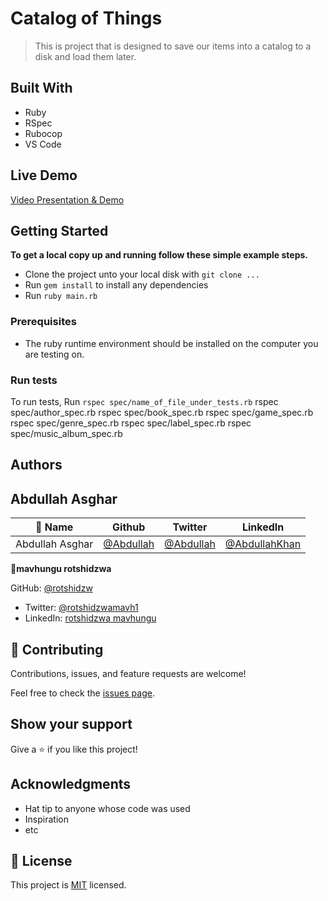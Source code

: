 # Catalog of Things

> This is project that is designed to save our items into a catalog to a disk and load them later.

## Built With

- Ruby
- RSpec
- Rubocop
- VS Code

## Live Demo

[Video Presentation & Demo](https://www.loom.com/share/d12d7d0fdccd4bf09ff80789cd621fb6)

## Getting Started

**To get a local copy up and running follow these simple example steps.**

- Clone the project unto your local disk with `git clone ...`
- Run `gem install` to install any dependencies
- Run `ruby main.rb`

### Prerequisites

- The ruby runtime environment should be installed on the computer you are testing on.

### Run tests

To run tests, Run `rspec spec/name_of_file_under_tests.rb`
rspec spec/author_spec.rb
rspec spec/book_spec.rb
rspec spec/game_spec.rb
rspec spec/genre_spec.rb
rspec spec/label_spec.rb
rspec spec/music_album_spec.rb

## Authors

## **Abdullah Asghar**

| 👤 Name         | Github                                          | Twitter                                      | LinkedIn                                                        |
| --------------- | ----------------------------------------------- | -------------------------------------------- | --------------------------------------------------------------- |
| Abdullah Asghar | [@Abdullah](https://github.com/Abdullah2213565) | [@Abdullah](https://twitter.com/dulakhan024) | [@AbdullahKhan](https://www.linkedin.com/in/abdullah-khan2002/) |

👤**mavhungu rotshidzwa**

GitHub: [@rotshidzw](https://github.com/rotshidzw)

- Twitter: [@rotshidzwamavh1](https://twitter.com/rotshidzwamavh1)
- LinkedIn: [rotshidzwa mavhungu](https://www.linkedin.com/in/rochidzwa-chester-8062b6211/)

## 🤝 Contributing

Contributions, issues, and feature requests are welcome!

Feel free to check the [issues page](../../issues/).

## Show your support

Give a ⭐️ if you like this project!

## Acknowledgments

- Hat tip to anyone whose code was used
- Inspiration
- etc

## 📝 License

This project is [MIT](./LICENSE) licensed.
